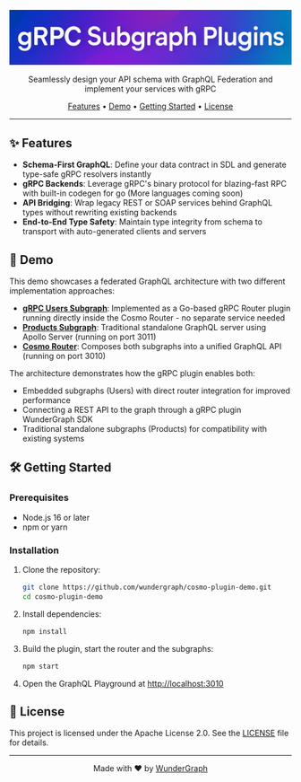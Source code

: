 <p align="center">
  <a href="https://github.com/wundergraph/cosmo-plugin-demo">
    <img src="logo.png" width="600px" alt="gRPC Plugin Demo" />
  </a>
</p>

<p align="center">Seamlessly design your API schema with GraphQL Federation and implement your services with gRPC</p>

<p align="center">
  <a href="#features">Features</a> •
  <a href="#demo">Demo</a> •
  <a href="#getting-started">Getting Started</a> •
  <a href="#license">License</a>
</p>

---

## ✨ Features

- **Schema-First GraphQL**: Define your data contract in SDL and generate type-safe gRPC resolvers instantly
- **gRPC Backends**: Leverage gRPC's binary protocol for blazing-fast RPC with built-in codegen for go (More languages coming soon)
- **API Bridging**: Wrap legacy REST or SOAP services behind GraphQL types without rewriting existing backends
- **End-to-End Type Safety**: Maintain type integrity from schema to transport with auto-generated clients and servers

## 🚀 Demo

This demo showcases a federated GraphQL architecture with two different implementation approaches:

- **[gRPC Users Subgraph](cosmo-router/plugins/users)**: Implemented as a Go-based gRPC Router plugin running directly inside the Cosmo Router - no separate service needed
- **[Products Subgraph](subgraphs/products)**: Traditional standalone GraphQL server using Apollo Server (running on port 3011)
- **[Cosmo Router](cosmo-router)**: Composes both subgraphs into a unified GraphQL API (running on port 3010)

The architecture demonstrates how the gRPC plugin enables both:
- Embedded subgraphs (Users) with direct router integration for improved performance
- Connecting a REST API to the graph through a gRPC plugin WunderGraph SDK
- Traditional standalone subgraphs (Products) for compatibility with existing systems

## 🛠️ Getting Started

### Prerequisites

- Node.js 16 or later
- npm or yarn

### Installation

1. Clone the repository:
   ```bash
   git clone https://github.com/wundergraph/cosmo-plugin-demo.git
   cd cosmo-plugin-demo
   ```

2. Install dependencies:
   ```bash
   npm install
   ```

3. Build the plugin, start the router and the subgraphs:
   ```bash
   npm start
   ```

4. Open the GraphQL Playground at [http://localhost:3010](http://localhost:3010)

## 📝 License

This project is licensed under the Apache License 2.0. See the [LICENSE](LICENSE) file for details.

---

<p align="center">Made with ❤️ by <a href="https://github.com/wundergraph">WunderGraph</a></p>
